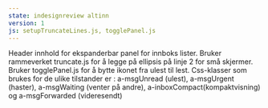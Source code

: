 ```yaml
---
state: indesignreview altinn
version: 1
js: setupTruncateLines.js, togglePanel.js
---
```


Header innhold for ekspanderbar panel for innboks lister. Bruker rammeverket truncate.js for å legge på ellipsis på linje 2 for små skjermer. Bruker togglePanel.js for å bytte ikonet fra ulest til lest. Css-klasser som brukes for de ulike tilstander er : a-msgUnread (ulest), a-msgUrgent (haster), a-msgWaiting (venter på andre), a-inboxCompact(kompaktvisning) og a-msgForwarded (videresendt)

